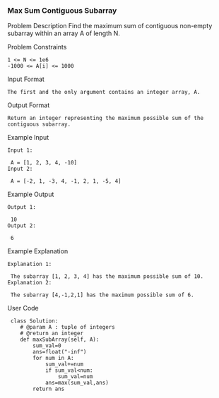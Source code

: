 ### Max Sum Contiguous Subarray
Problem Description
Find the maximum sum of contiguous non-empty subarray within an array A of length N.


Problem Constraints
```
1 <= N <= 1e6
-1000 <= A[i] <= 1000
```


Input Format
```
The first and the only argument contains an integer array, A.
```


Output Format
```
Return an integer representing the maximum possible sum of the contiguous subarray.
```


Example Input
```
Input 1:

 A = [1, 2, 3, 4, -10] 
Input 2:

 A = [-2, 1, -3, 4, -1, 2, 1, -5, 4] 

```
Example Output
```
Output 1:

 10 
Output 2:

 6 
```


Example Explanation
```
Explanation 1:

 The subarray [1, 2, 3, 4] has the maximum possible sum of 10. 
Explanation 2:

 The subarray [4,-1,2,1] has the maximum possible sum of 6. 
```

User Code
```
 class Solution:
    # @param A : tuple of integers
    # @return an integer
    def maxSubArray(self, A):
        sum_val=0
        ans=float("-inf")
        for num in A:
            sum_val+=num
            if sum_val<num:
                sum_val=num
            ans=max(sum_val,ans)
        return ans
```            
        
